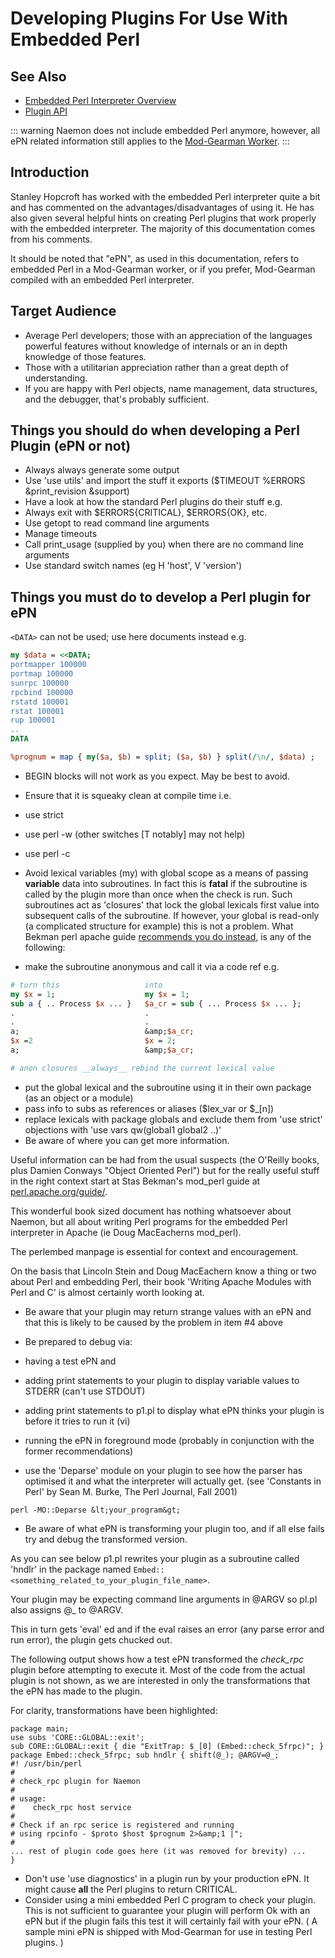 # Developing Plugins For Use With Embedded Perl

## See Also
- [Embedded Perl Interpreter Overview](embeddedperl)
- [Plugin API](pluginapi)


::: warning
Naemon does not include embedded Perl anymore, however, all ePN related information
still applies to the [Mod-Gearman Worker](./addons#mod-gearman).
:::

## Introduction

Stanley Hopcroft has worked with the embedded Perl interpreter quite a bit and has commented on the advantages/disadvantages
of using it. He has also given several helpful hints on creating Perl plugins that work properly with the embedded
interpreter. The majority of this documentation comes from his comments.

It should be noted that "ePN", as used in this documentation, refers to embedded Perl in a Mod-Gearman worker,
or if you prefer, Mod-Gearman compiled with an embedded Perl interpreter.

## Target Audience

* Average Perl developers; those with an appreciation of the languages powerful features
  without knowledge of internals or an in depth knowledge of those features.
* Those with a utilitarian appreciation rather than a great depth of understanding.
* If you are happy with Perl objects, name management, data structures, and the debugger,
  that's probably sufficient.

## Things you should do when developing a Perl Plugin (ePN or not)

* Always always generate some output
* Use 'use utils' and import the stuff it exports ($TIMEOUT %ERRORS &print_revision &support)
* Have a look at how the standard Perl plugins do their stuff e.g.
* Always exit with $ERRORS{CRITICAL}, $ERRORS{OK}, etc.
* Use getopt to read command line arguments
* Manage timeouts
* Call print_usage (supplied by you) when there are no command line arguments
* Use standard switch names (eg H 'host', V 'version')

## Things you must do to develop a Perl plugin for ePN

`<DATA>` can not be used; use here documents instead e.g.

```perl
my $data = <<DATA;
portmapper 100000
portmap 100000
sunrpc 100000
rpcbind 100000
rstatd 100001
rstat 100001
rup 100001
..
DATA

%prognum = map { my($a, $b) = split; ($a, $b) } split(/\n/, $data) ;
```

* BEGIN blocks will not work as you expect. May be best to avoid.
* Ensure that it is squeaky clean at compile time i.e.
* use strict
* use perl -w (other switches [T notably] may not help)
* use perl -c
* Avoid lexical variables (my) with global scope as a means of passing __variable__ data into subroutines.
  In fact this is __fatal__ if the subroutine is called by the plugin more than once when the check is run.
  Such subroutines act as 'closures' that lock the global lexicals first value into subsequent calls
  of the subroutine. If however, your global is read-only (a complicated structure for example) this
  is not a problem. What Bekman perl apache guide [recommends you do instead](http://perl.apache.org/docs/1.0/guide/),
  is any of the following:

* make the subroutine anonymous and call it via a code ref e.g.

```perl
# turn this                   into
my $x = 1;                    my $x = 1;
sub a { .. Process $x ... }   $a_cr = sub { ... Process $x ... };
.                             .
.                             .
a;                            &amp;$a_cr;
$x =2                         $x = 2;
a;                            &amp;$a_cr;

# anon closures __always__ rebind the current lexical value
```

* put the global lexical and the subroutine using it in their own package (as an object or a module)
* pass info to subs as references or aliases (\$lex_var or $_[n])
* replace lexicals with package globals and exclude them from 'use strict' objections with 'use vars qw(global1 global2 ..)'
* Be aware of where you can get more information.

Useful information can be had from the usual suspects (the O'Reilly books, plus Damien Conways "Object Oriented Perl") but for the really useful stuff in the right context start at Stas Bekman's mod_perl guide at [perl.apache.org/guide/](http://perl.apache.org/guide/).

This wonderful book sized document has nothing whatsoever about Naemon,
but all about writing Perl programs for the embedded Perl interpreter in Apache (ie Doug MacEacherns mod_perl).

The perlembed manpage is essential for context and encouragement.

On the basis that Lincoln Stein and Doug MacEachern know a thing or two about Perl and embedding Perl, their book 'Writing Apache Modules with Perl and C' is almost certainly worth looking at.

* Be aware that your plugin may return strange values with an ePN and that this is likely to be caused by the problem in item #4 above
* Be prepared to debug via:

* having a test ePN and
* adding print statements to your plugin to display variable values to STDERR (can't use STDOUT)
* adding print statements to p1.pl to display what ePN thinks your plugin is before it tries to run it (vi)
* running the ePN in foreground mode (probably in conjunction with the former recommendations)
* use the 'Deparse' module on your plugin to see how the parser has optimised it and what the interpreter will actually get. (see 'Constants in Perl' by Sean M. Burke, The Perl Journal, Fall 2001)

```shell
perl -MO::Deparse &lt;your_program&gt;
```

* Be aware of what ePN is transforming your plugin too, and if all else fails try and debug the transformed version.

As you can see below p1.pl rewrites your plugin as a subroutine called 'hndlr' in the package named `Embed::<something_related_to_your_plugin_file_name>`.

Your plugin may be expecting command line arguments in @ARGV so pl.pl also assigns @_ to @ARGV.

This in turn gets 'eval' ed and if the eval raises an error (any parse error and run error), the plugin gets chucked out.

The following output shows how a test ePN transformed the *check_rpc* plugin before
attempting to execute it. Most of the code from the actual plugin is not shown,
as we are interested in only the transformations that the ePN has made to the plugin.

For clarity, transformations have been highlighted:

```perl:line-numbers{1-4,16}
package main;
use subs 'CORE::GLOBAL::exit';
sub CORE::GLOBAL::exit { die "ExitTrap: $_[0] (Embed::check_5frpc)"; }
package Embed::check_5frpc; sub hndlr { shift(@_); @ARGV=@_;
#! /usr/bin/perl
#
# check_rpc plugin for Naemon
#
# usage:
#    check_rpc host service
#
# Check if an rpc serice is registered and running
# using rpcinfo - $proto $host $prognum 2>&amp;1 |";
#
... rest of plugin code goes here (it was removed for brevity) ...
}
```

* Don't use 'use diagnostics' in a plugin run by your production ePN.
  It might cause __all__ the Perl plugins to return CRITICAL.
* Consider using a mini embedded Perl C program to check your plugin. This is not
  sufficient to guarantee your plugin will perform Ok with an ePN but if the plugin fails
  this test it will certainly fail with your ePN.
  ( A sample mini ePN is shipped with Mod-Gearman for use in testing Perl plugins. )

